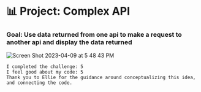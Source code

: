 # 📊 Project: Complex API 

### Goal: Use data returned from one api to make a request to another api and display the data returned

![Screen Shot 2023-04-09 at 5 48 43 PM](https://user-images.githubusercontent.com/126643073/230798601-e4e35371-1219-4995-a09e-d1cb8ea6af14.png)

```
I completed the challenge: 5
I feel good about my code: 5
Thank you to Ellie for the guidance around conceptualizing this idea, and connecting the code. 
```

